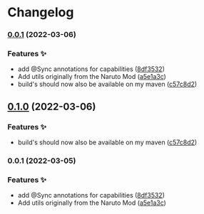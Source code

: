 # Changelog

### [0.0.1](https://github.com/sekwah41/SekCLib/compare/v0.1.0...v0.0.1) (2022-03-06)


### Features ✨

* add @Sync annotations for capabilities ([8df3532](https://github.com/sekwah41/SekCLib/commit/8df353241b81a6fef010fd821fd693427e1b2863))
* Add utils originally from the Naruto Mod ([a5e1a3c](https://github.com/sekwah41/SekCLib/commit/a5e1a3c51ded49335e1c47bb6a01602642053453))
* build's should now also be available on my maven ([c57c8d2](https://github.com/sekwah41/SekCLib/commit/c57c8d2a164d117e88cdc6ce6f45c701133f57cf))

## [0.1.0](https://github.com/sekwah41/SekCLib/compare/v0.0.1...v0.1.0) (2022-03-06)


### Features ✨

* build's should now also be available on my maven ([c57c8d2](https://github.com/sekwah41/SekCLib/commit/c57c8d2a164d117e88cdc6ce6f45c701133f57cf))

### 0.0.1 (2022-03-05)


### Features ✨

* add @Sync annotations for capabilities ([8df3532](https://github.com/sekwah41/SekCLib/commit/8df353241b81a6fef010fd821fd693427e1b2863))
* Add utils originally from the Naruto Mod ([a5e1a3c](https://github.com/sekwah41/SekCLib/commit/a5e1a3c51ded49335e1c47bb6a01602642053453))
